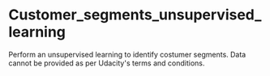 # Customer_segments_unsupervised_learning
Perform an unsupervised learning to identify  costumer segments. Data cannot be provided as per Udacity's terms and conditions.
